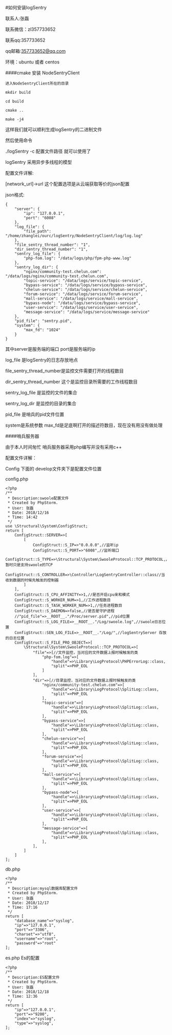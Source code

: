 #如何安装logSentry

联系人:张磊

联系微信：zl357733652

联系qq:357733652

qq邮箱:357733652@qq.com

环境：ubuntu 或者 centos

####cmake 安装 NodeSentryClient

    进入NodeSentryClient所在的目录

    mkdir build

    cd build

    cmake ..

    make -j4


这样我们就可以顺利生成logSentry的二进制文件

然后使用命令

./logSentry -c  配置文件路径  就可以使用了

logSentry 采用异步多线程的模型

配置文件详解:

[network_url]->url  这个配置选项是从云端获取等价的json配置

json格式:

```
{
	"server": {
		"ip": "127.0.0.1",
		"port": "6008"
	},
	"log_file": {
		"file_path": "/home/zhanglei/ourc/logSentry/NodeSentryClient/log/log.log"
	},
	"file_sentry_thread_number": "1",
	"dir_sentry_thread_number": "1",
	"sentry_log_file": {
		"php-fom.log": "/data/logs/php/fpm-php-www.log"
	},
	"sentry_log_dir": {
		"nginx/community-test.chelun.com": "/data/logs/nginx/community-test.chelun.com",
		"topic-service": "/data/logs/service/topic-service",
		"bypass-service": "/data/logs/service/bypass-service",
		"chelun-service": "/data/logs/service/chelun-service",
		"forum-service": "/data/logs/service/forum-service",
		"mall-service": "/data/logs/service/mall-service",
		"bypass-node": "/data/logs/service/bypass-service",
		"user-service": "/data/logs/service/user-service",
		"message-service": "/data/logs/service/message-service"
	},
	"pid_file": "sentry.pid",
	"system": {
		"max_fd": "1024"
	}
}
```

其中server是服务端的端口 port是服务端的ip

log_file 是logSentry的日志存放地点

file_sentry_thread_number是监控文件需要打开的线程数目

dir_sentry_thread_number 这个是监控目录所需要的工作线程数目

sentry_log_file 是监控的文件的集合

sentry_log_dir 是监控的目录的集合

pid_file 是哨兵的pid文件位置

system是系统参数 max_fd是足底啊打开的描述符数目，现在没有用没有做处理

####哨兵服务器

由于本人时间匆忙 哨兵服务器采用php编写并没有采用c++

配置文件详解：

Config 下面的 develop文件夹下是配置文件位置

config.php

```
<?php
/**
 * Description:swoole配置文件
 * Created by PhpStorm.
 * User: 张磊
 * Date: 2018/12/16
 * Time: 14:42
 */
use \Structural\System\ConfigStruct;
return [
    ConfigStruct::SERVER=>[
        [
            ConfigStruct::S_IP=>"0.0.0.0",//监听ip
            ConfigStruct::S_PORT=>"6008",//监听端口
            ConfigStruct::S_TYPE=>\Structural\System\SwooleProtocol::TCP_PROTOCOL,//暂时只是支持swoole的TCP
            ConfigStruct::S_CONTROLLER=>\Controller\LogSentryController::class//当收到数据的时候先触发的控制器
        ]
    ],
    ConfigStruct::S_CPU_AFFINITY=>1,//是否开启cpu亲和模式
    ConfigStruct::S_WORKER_NUM=>1,//工作进程数目
    ConfigStruct::S_TASK_WORKER_NUM=>1,//任务进程数目
    ConfigStruct::S_DAEMON=>false,//是否是守护进程
    //"pid_file"=>__ROOT__."/Proc/server.pid",//pid位置
    ConfigStruct::S_LOG_FILE=>__ROOT__."/Log/swoole.log",//swoole日志位置
    ConfigStruct::SEN_LOG_FILE=>__ROOT__."/Log/",//logSentryServer 存放的日志位置
    ConfigStruct::S_FILE_PRO_OBJECT=>[
        \Structural\System\SwooleProtocol::TCP_PROTOCOL=>[
            "file"=>[//文件监控，当对应的文件数据上报时候触发的类
                "php-fom.log"=>[
                    "handle"=>\Library\LogProtocol\PHPErrorLog::class,
                    "split"=>PHP_EOL
                ]
            ],
            "dir"=>[//目录监控，当对应的文件数据上报时候触发的类
                "nginx/community-test.chelun.com"=>[
                    "handle"=>\Library\LogProtocol\SplitLog::class,
                    "split"=>PHP_EOL
                ],
                "topic-service"=>[
                    "handle"=>\Library\LogProtocol\SplitLog::class,
                    "split"=>PHP_EOL
                ],
                "bypass-service"=>[
                    "handle"=>\Library\LogProtocol\SplitLog::class,
                    "split"=>PHP_EOL
                ],
                "chelun-service"=>[
                    "handle"=>\Library\LogProtocol\SplitLog::class,
                    "split"=>PHP_EOL
                ],
                "forum-service"=>[
                    "handle"=>\Library\LogProtocol\SplitLog::class,
                    "split"=>PHP_EOL
                ],
                "mall-service"=>[
                    "handle"=>\Library\LogProtocol\SplitLog::class,
                    "split"=>PHP_EOL
                ],
                "bypass-node"=>[
                    "handle"=>\Library\LogProtocol\SplitLog::class,
                    "split"=>PHP_EOL
                ],
                "user-service"=>[
                    "handle"=>\Library\LogProtocol\SplitLog::class,
                    "split"=>PHP_EOL
                ],
                "message-service"=>[
                    "handle"=>\Library\LogProtocol\SplitLog::class,
                    "split"=>PHP_EOL
                ],
            ],
        ]
    ]
];

```

db.php

```
<?php
/**
 * Description:mysql数据库配置文件
 * Created by PhpStorm.
 * User: 张磊
 * Date: 2018/12/17
 * Time: 17:16
 */
return [
    "database_name"=>"syslog",
    "ip"=>"127.0.0.1",
    "port"=>"3306",
    "charset"=>"utf8",
    "username"=>"root",
    "password"=>"root"
];
```

es.php Es的配置

```
<?php
/**
 * Description:ES配置文件
 * Created by PhpStorm.
 * User: 张磊
 * Date: 2018/12/18
 * Time: 12:36
 */
return [
    "ip"=>"127.0.0.1",
    "port"=>"9200",
    "index"=>"syslog",
    "type"=>"syslog",
];
```